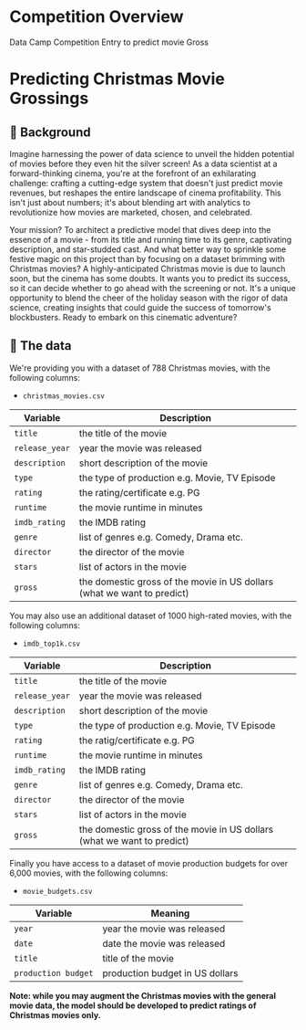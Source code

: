 # Competition Overview
Data Camp Competition Entry to predict movie Gross 


# Predicting Christmas Movie Grossings

## 📖 Background

Imagine harnessing the power of data science to unveil the hidden potential of movies before they even hit the silver screen! As a data scientist at a forward-thinking cinema, you're at the forefront of an exhilarating challenge: crafting a cutting-edge system that doesn't just predict movie revenues, but reshapes the entire landscape of cinema profitability. This isn't just about numbers; it's about blending art with analytics to revolutionize how movies are marketed, chosen, and celebrated.

Your mission? To architect a predictive model that dives deep into the essence of a movie - from its title and running time to its genre, captivating description, and star-studded cast. And what better way to sprinkle some festive magic on this project than by focusing on a dataset brimming with Christmas movies? A highly-anticipated Christmas movie is due to launch soon, but the cinema has some doubts. It wants you to predict its success, so it can decide whether to go ahead with the screening or not. It's a unique opportunity to blend the cheer of the holiday season with the rigor of data science, creating insights that could guide the success of tomorrow's blockbusters. Ready to embark on this cinematic adventure?

## 💾 The data

We're providing you with a dataset of 788 Christmas movies, with the following columns:

* `christmas_movies.csv`

| Variable       | Description                                                             |
|----------------|-------------------------------------------------------------------------|
| `title`        | the title of the movie                                                  |
| `release_year` | year the movie was released                                             |
| `description`  | short description of the movie                                          |
| `type`         | the type of production e.g. Movie, TV Episode                           |
| `rating`       | the rating/certificate e.g. PG                                           |
| `runtime`      | the movie runtime in minutes                                            |
| `imdb_rating`  | the IMDB rating                                                         |
| `genre`        | list of genres e.g. Comedy, Drama etc.                                  |
| `director`     | the director of the movie                                               |
| `stars`        | list of actors in the movie                                             |
| `gross`        | the domestic gross of the movie in US dollars (what we want to predict) |

You may also use an additional dataset of 1000 high-rated movies, with the following columns:

* `imdb_top1k.csv`

| Variable       | Description                                                             |
|----------------|-------------------------------------------------------------------------|
| `title`        | the title of the movie                                                  |
| `release_year` | year the movie was released                                             |
| `description`  | short description of the movie                                          |
| `type`         | the type of production e.g. Movie, TV Episode                           |
| `rating`       | the ratig/certificate e.g. PG                                           |
| `runtime`      | the movie runtime in minutes                                            |
| `imdb_rating`  | the IMDB rating                                                         |
| `genre`        | list of genres e.g. Comedy, Drama etc.                                  |
| `director`     | the director of the movie                                               |
| `stars`        | list of actors in the movie                                             |
| `gross`        | the domestic gross of the movie in US dollars (what we want to predict) |

Finally you have access to a dataset of movie production budgets for over 6,000 movies, with the following columns:

* `movie_budgets.csv`

| Variable            | Meaning                         |
|---------------------|---------------------------------|
| `year`              | year the movie was released     |
| `date`              | date the movie was released     |
| `title`             | title of the movie              |
| `production budget` | production budget in US dollars |


**Note: while you may augment the Christmas movies with the general movie data, the model should be developed to predict ratings of Christmas movies only.**
